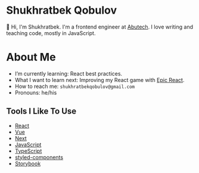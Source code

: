 # Shukhratbek Qobulov

👋 Hi, I'm Shukhratbek. I'm a frontend engineer at [Abutech](https://abutech.uz). I love writing and teaching code, mostly in JavaScript.

# About Me

- I’m currently learning: React best practices.
- What I want to learn next: Improving my React game with [Epic React](https://epicreact.dev/).
- How to reach me: `shukhratbekqobulov@gmail.com`
- Pronouns: he/his

## Tools I Like To Use

- [React](https://reactjs.org/)
- [Vue](https://vuejs.org/)
- [Next](https://nextjs.org/)
- [JavaScript](https://www.javascript.com/)
- [TypeScript](https://www.typescriptlang.org/)
- [styled-components](https://styled-components.com/)
- [Storybook](https://storybook.js.org/)
